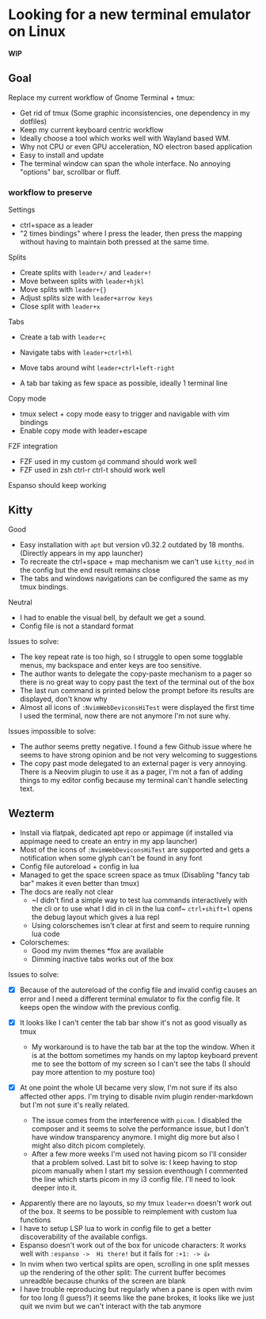 # Looking for a new terminal emulator on Linux

**WIP**

## Goal

Replace my current workflow of Gnome Terminal + tmux:

- Get rid of tmux (Some graphic inconsistencies, one dependency in my dotfiles)
- Keep my current keyboard centric workflow
- Ideally choose a tool which works well with Wayland based WM.
- Why not CPU or even GPU acceleration, NO electron based application
- Easy to install and update
- The terminal window can span the whole interface. No annoying "options" bar, scrollbar or fluff.

### workflow to preserve

Settings

- ctrl+space as a leader
- "2 times bindings" where I press the leader, then press the mapping without having to maintain both pressed at the same time.

Splits

- Create splits with `leader+/` and `leader+!`
- Move between splits with `leader+hjkl`
- Move splits with `leader+{}`
- Adjust splits size with `leader+arrow keys`
- Close split with `leader+x`

Tabs

- Create a tab with `leader+c`
- Navigate tabs with `leader+ctrl+hl`
- Move tabs around wiht `leader+ctrl+left-right`

- A tab bar taking as few space as possible, ideally 1 terminal line

Copy mode

- tmux select + copy mode easy to trigger and navigable with vim bindings
- Enable copy mode with leader+escape

FZF integration

- FZF used in my custom `gd` command should work well
- FZF used in zsh ctrl-r ctrl-t should work well

Espanso should keep working

## Kitty

Good

- Easy installation with `apt` but version v0.32.2 outdated by 18 months. (Directly appears in my app launcher)
- To recreate the ctrl+space + map mechanism we can't use `kitty_mod` in the config but the end result remains close
- The tabs and windows navigations can be configured the same as my tmux bindings.

Neutral

- I had to enable the visual bell, by default we get a sound.
- Config file is not a standard format

Issues to solve:

- The key repeat rate is too high, so I struggle to open some togglable menus, my backspace and enter keys are too sensitive.
- The author wants to delegate the copy-paste mechanism to a pager so there is no great way to copy past the text of the terminal out of the box
- The last run command is printed below the prompt before its results are displayed, don't know why
- Almost all icons of `:NvimWebDeviconsHiTest` were displayed the first time I used the terminal, now there are not anymore I'm not sure why.

Issues impossible to solve:

- The author seems pretty negative. I found a few Github issue where he seems to have strong opinion and be not very welcoming to suggestions
- The copy past mode delegated to an external pager is very annoying. There is a Neovim plugin to use it as a pager, I'm not a fan of adding things to my editor config because my terminal can't handle selecting text.

## Wezterm

- Install via flatpak, dedicated apt repo or appimage (if installed via appimage need to create an entry in my app launcher)
- Most of the icons of `:NvimWebDeviconsHiTest` are supported and gets a notification when some glyph can't be found in any font
- Config file autoreload + config in lua
- Managed to get the space screen space as tmux (Disabling "fancy tab bar" makes it even better than tmux)
- The docs are really not clear
    - ~I didn't find a simple way to test lua commands interactively with the cli or to use what I did in cli in the lua conf~ `ctrl+shift+l` opens the debug layout which gives a lua repl
    - Using colorschemes isn't clear at first and seem to require running lua code
- Colorschemes:
    - Good my nvim themes \*fox are available
    - Dimming inactive tabs works out of the box

Issues to solve:

- [x] Because of the autoreload of the config file and invalid config causes an error and I need a different terminal emulator to fix the config file. It keeps open the window with the previous config.
- [x] It looks like I can't center the tab bar show it's not as good visually as tmux
    - My workaround is to have the tab bar at the top the window. When it is at the bottom sometimes my hands on my laptop keyboard prevent me to see the bottom of my screen so I can't see the tabs (I should pay more attention to my posture too)
- [x] At one point the whole UI became very slow, I'm not sure if its also affected other apps. I'm trying to disable nvim plugin render-markdown but I'm not sure it's really related.

    - The issue comes from the interference with `picom`. I disabled the composer and it seems to solve the performance issue, but I don't have window transparency anymore. I might dig more but also I might also ditch picom completely.
    - After a few more weeks I'm used not having picom so I'll consider that a problem solved. Last bit to solve is: I keep having to stop picom manually when I start my session eventhough I commented the line which starts picom in my i3 config file. I'll need to look deeper into it.

- Apparently there are no layouts, so my tmux `leader+n` doesn't work out of the box. It seems to be possible to reimplement with custom lua functions
- I have to setup LSP lua to work in config file to get a better discoverability of the available configs.
- Espanso doesn't work out of the box for unicode characters: It works well with `:espanso ->  Hi there!` but it fails for `:+1: -> 👍`
- In nvim when two vertical splits are open, scrolling in one split messes up the rendering of the other split: The current buffer becomes unreadble because chunks of the screen are blank
- I have trouble reproducing but regularly when a pane is open with nvim for too long (I guess?) it seems like the pane brokes, it looks like we just quit we nvim but we can't interact with the tab anymore
